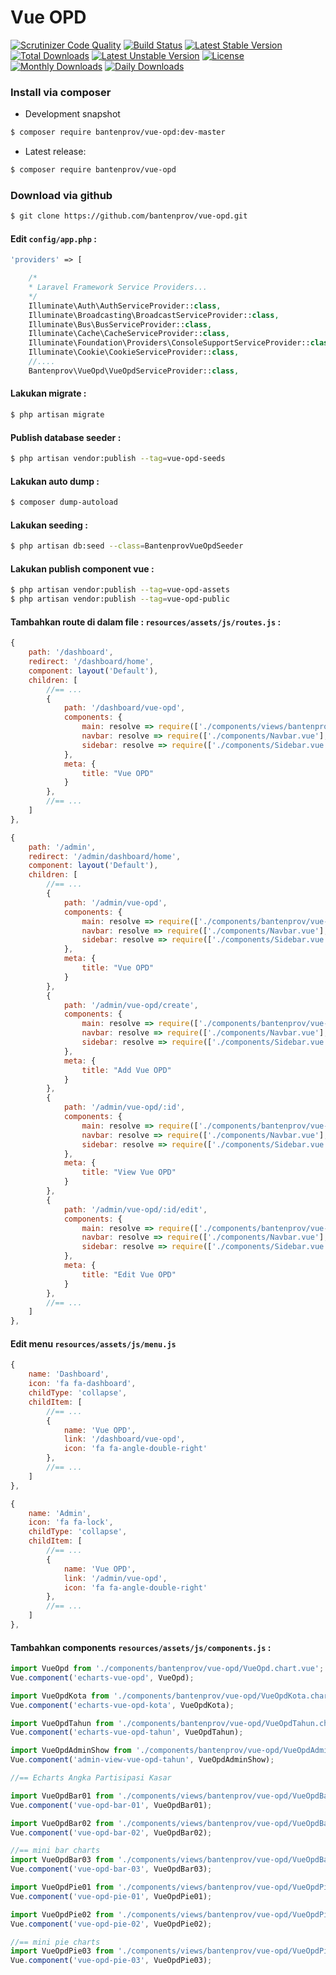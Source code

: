 # Vue OPD

[![Scrutinizer Code Quality](https://scrutinizer-ci.com/g/bantenprov/vue-opd/badges/quality-score.png?b=master)](https://scrutinizer-ci.com/g/bantenprov/vue-opd/?branch=master)
[![Build Status](https://scrutinizer-ci.com/g/bantenprov/vue-opd/badges/build.png?b=master)](https://scrutinizer-ci.com/g/bantenprov/vue-opd/build-status/master)
[![Latest Stable Version](https://poser.pugx.org/bantenprov/vue-opd/v/stable)](https://packagist.org/packages/bantenprov/vue-opd)
[![Total Downloads](https://poser.pugx.org/bantenprov/vue-opd/downloads)](https://packagist.org/packages/bantenprov/vue-opd)
[![Latest Unstable Version](https://poser.pugx.org/bantenprov/vue-opd/v/unstable)](https://packagist.org/packages/bantenprov/vue-opd)
[![License](https://poser.pugx.org/bantenprov/vue-opd/license)](https://packagist.org/packages/bantenprov/vue-opd)
[![Monthly Downloads](https://poser.pugx.org/bantenprov/vue-opd/d/monthly)](https://packagist.org/packages/bantenprov/vue-opd)
[![Daily Downloads](https://poser.pugx.org/bantenprov/vue-opd/d/daily)](https://packagist.org/packages/bantenprov/vue-opd)

### Install via composer

- Development snapshot

```bash
$ composer require bantenprov/vue-opd:dev-master
```

- Latest release:

```bash
$ composer require bantenprov/vue-opd
```

### Download via github

```bash
$ git clone https://github.com/bantenprov/vue-opd.git
```

#### Edit `config/app.php` :

```php
'providers' => [

    /*
    * Laravel Framework Service Providers...
    */
    Illuminate\Auth\AuthServiceProvider::class,
    Illuminate\Broadcasting\BroadcastServiceProvider::class,
    Illuminate\Bus\BusServiceProvider::class,
    Illuminate\Cache\CacheServiceProvider::class,
    Illuminate\Foundation\Providers\ConsoleSupportServiceProvider::class,
    Illuminate\Cookie\CookieServiceProvider::class,
    //....
    Bantenprov\VueOpd\VueOpdServiceProvider::class,
```

#### Lakukan migrate :

```bash
$ php artisan migrate
```

#### Publish database seeder :

```bash
$ php artisan vendor:publish --tag=vue-opd-seeds
```

#### Lakukan auto dump :

```bash
$ composer dump-autoload
```

#### Lakukan seeding :

```bash
$ php artisan db:seed --class=BantenprovVueOpdSeeder
```

#### Lakukan publish component vue :

```bash
$ php artisan vendor:publish --tag=vue-opd-assets
$ php artisan vendor:publish --tag=vue-opd-public
```
#### Tambahkan route di dalam file : `resources/assets/js/routes.js` :

```javascript
{
    path: '/dashboard',
    redirect: '/dashboard/home',
    component: layout('Default'),
    children: [
        //== ...
        {
            path: '/dashboard/vue-opd',
            components: {
                main: resolve => require(['./components/views/bantenprov/vue-opd/DashboardVueOpd.vue'], resolve),
                navbar: resolve => require(['./components/Navbar.vue'], resolve),
                sidebar: resolve => require(['./components/Sidebar.vue'], resolve)
            },
            meta: {
                title: "Vue OPD"
            }
        },
        //== ...
    ]
},
```

```javascript
{
    path: '/admin',
    redirect: '/admin/dashboard/home',
    component: layout('Default'),
    children: [
        //== ...
        {
            path: '/admin/vue-opd',
            components: {
                main: resolve => require(['./components/bantenprov/vue-opd/VueOpd.index.vue'], resolve),
                navbar: resolve => require(['./components/Navbar.vue'], resolve),
                sidebar: resolve => require(['./components/Sidebar.vue'], resolve)
            },
            meta: {
                title: "Vue OPD"
            }
        },
        {
            path: '/admin/vue-opd/create',
            components: {
                main: resolve => require(['./components/bantenprov/vue-opd/VueOpd.add.vue'], resolve),
                navbar: resolve => require(['./components/Navbar.vue'], resolve),
                sidebar: resolve => require(['./components/Sidebar.vue'], resolve)
            },
            meta: {
                title: "Add Vue OPD"
            }
        },
        {
            path: '/admin/vue-opd/:id',
            components: {
                main: resolve => require(['./components/bantenprov/vue-opd/VueOpd.show.vue'], resolve),
                navbar: resolve => require(['./components/Navbar.vue'], resolve),
                sidebar: resolve => require(['./components/Sidebar.vue'], resolve)
            },
            meta: {
                title: "View Vue OPD"
            }
        },
        {
            path: '/admin/vue-opd/:id/edit',
            components: {
                main: resolve => require(['./components/bantenprov/vue-opd/VueOpd.edit.vue'], resolve),
                navbar: resolve => require(['./components/Navbar.vue'], resolve),
                sidebar: resolve => require(['./components/Sidebar.vue'], resolve)
            },
            meta: {
                title: "Edit Vue OPD"
            }
        },
        //== ...
    ]
},
```
#### Edit menu `resources/assets/js/menu.js`

```javascript
{
    name: 'Dashboard',
    icon: 'fa fa-dashboard',
    childType: 'collapse',
    childItem: [
        //== ...
        {
            name: 'Vue OPD',
            link: '/dashboard/vue-opd',
            icon: 'fa fa-angle-double-right'
        },
        //== ...
    ]
},
```

```javascript
{
    name: 'Admin',
    icon: 'fa fa-lock',
    childType: 'collapse',
    childItem: [
        //== ...
        {
            name: 'Vue OPD',
            link: '/admin/vue-opd',
            icon: 'fa fa-angle-double-right'
        },
        //== ...
    ]
},
```

#### Tambahkan components `resources/assets/js/components.js` :

```javascript
import VueOpd from './components/bantenprov/vue-opd/VueOpd.chart.vue';
Vue.component('echarts-vue-opd', VueOpd);

import VueOpdKota from './components/bantenprov/vue-opd/VueOpdKota.chart.vue';
Vue.component('echarts-vue-opd-kota', VueOpdKota);

import VueOpdTahun from './components/bantenprov/vue-opd/VueOpdTahun.chart.vue';
Vue.component('echarts-vue-opd-tahun', VueOpdTahun);

import VueOpdAdminShow from './components/bantenprov/vue-opd/VueOpdAdmin.show.vue';
Vue.component('admin-view-vue-opd-tahun', VueOpdAdminShow);

//== Echarts Angka Partisipasi Kasar

import VueOpdBar01 from './components/views/bantenprov/vue-opd/VueOpdBar01.vue';
Vue.component('vue-opd-bar-01', VueOpdBar01);

import VueOpdBar02 from './components/views/bantenprov/vue-opd/VueOpdBar02.vue';
Vue.component('vue-opd-bar-02', VueOpdBar02);

//== mini bar charts
import VueOpdBar03 from './components/views/bantenprov/vue-opd/VueOpdBar03.vue';
Vue.component('vue-opd-bar-03', VueOpdBar03);

import VueOpdPie01 from './components/views/bantenprov/vue-opd/VueOpdPie01.vue';
Vue.component('vue-opd-pie-01', VueOpdPie01);

import VueOpdPie02 from './components/views/bantenprov/vue-opd/VueOpdPie02.vue';
Vue.component('vue-opd-pie-02', VueOpdPie02);

//== mini pie charts
import VueOpdPie03 from './components/views/bantenprov/vue-opd/VueOpdPie03.vue';
Vue.component('vue-opd-pie-03', VueOpdPie03);
```
